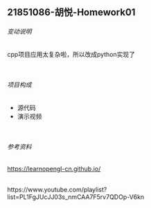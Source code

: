 ## 21851086-胡悦-Homework01
###### 变动说明
cpp项目应用太复杂啦，所以改成python实现了

<html><br></html>

###### 项目构成
- 源代码
- 演示视频

<html><br></html>

###### 参考资料
https://learnopengl-cn.github.io/
<html><br></html>
https://www.youtube.com/playlist?list=PL1FgJUcJJ03s_nmCAA7F5rv7QDOp-V6kn
